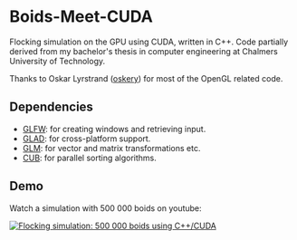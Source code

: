 # Boids-Meet-CUDA
Flocking simulation on the GPU using CUDA, written in C++. Code partially derived from my bachelor's thesis in computer engineering at Chalmers University of Technology. 

Thanks to Oskar Lyrstrand ([oskery](https://github.com/oskery)) for most of the OpenGL related code. 
## Dependencies

- [GLFW](https://www.glfw.org/): for creating windows and retrieving input.
- [GLAD](https://glad.dav1d.de/): for cross-platform support.
- [GLM](https://glm.g-truc.net/): for vector and matrix transformations etc.
- [CUB](https://nvlabs.github.io/cub/): for parallel sorting algorithms. 

## Demo
Watch a simulation with 500 000 boids on youtube:

[![Flocking simulation: 500 000 boids using C++/CUDA](https://img.youtube.com/vi/cKETvurFrbQ/0.jpg)](https://www.youtube.com/watch?v=cKETvurFrbQ)
